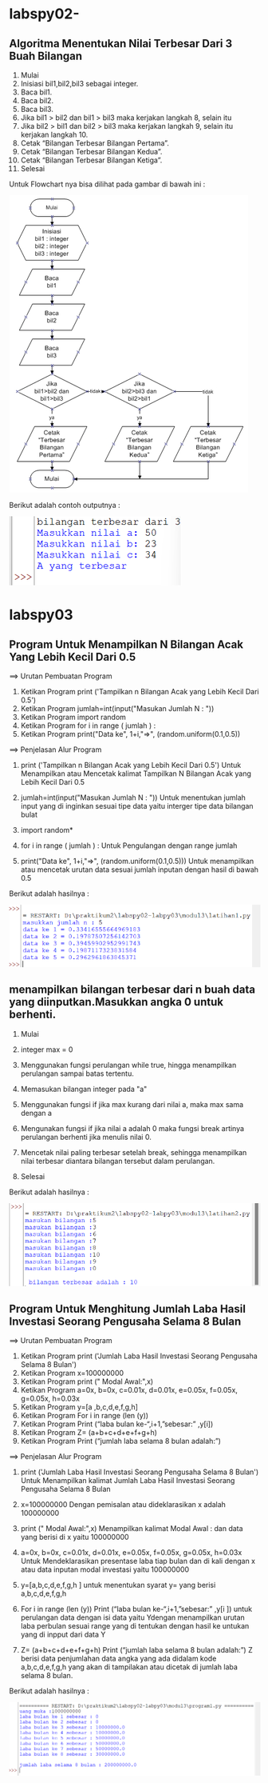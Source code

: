 # labspy02-
## Algoritma Menentukan Nilai Terbesar Dari 3 Buah Bilangan

1. Mulai
2. Inisiasi bil1,bil2,bil3 sebagai integer.
3. Baca bil1.
4. Baca bil2.
5. Baca bil3.
6. Jika bil1 > bil2 dan bil1 > bil3 maka kerjakan langkah 8, selain itu
7. Jika bil2 > bil1 dan bil2 > bil3 maka kerjakan langkah 9, selain itu kerjakan langkah 10.
8. Cetak “Bilangan Terbesar Bilangan Pertama”.
9. Cetak “Bilangan Terbesar Bilangan Kedua”.
10. Cetak “Bilangan Terbesar Bilangan Ketiga”.
11. Selesai

Untuk Flowchart nya bisa dilihat pada gambar di bawah ini :

![gamabar1](picture/pic1.jpg)


Berikut adalah contoh outputnya :

![gambar2](picture/pic2.png)

# labspy03
## Program Untuk Menampilkan N Bilangan Acak Yang Lebih Kecil Dari 0.5
==> Urutan Pembuatan Program

1. Ketikan Program print ('Tampilkan n Bilangan Acak yang Lebih Kecil Dari 0.5')
2. Ketikan Program jumlah=int(input("Masukan Jumlah N : "))
3. Ketikan Program import random
4. Ketikan Program for i in range ( jumlah ) :
5. Ketikan Program print("Data ke", 1+i,"=>", (random.uniform(0.1,0.5))

==> Penjelasan Alur Program

1. print ('Tampilkan n Bilangan Acak yang Lebih Kecil Dari 0.5') Untuk Menampilkan atau Mencetak kalimat Tampilkan N Bilangan Acak yang Lebih Kecil Dari 0.5

2. jumlah=int(input("Masukan Jumlah N : ")) Untuk menentukan jumlah input yang di inginkan sesuai tipe data yaitu interger tipe data bilangan bulat

3. import random*

4. for i in range ( jumlah ) : Untuk Pengulangan dengan range jumlah

5. print("Data ke", 1+i,"=>", (random.uniform(0.1,0.5))) Untuk menampilkan atau mencetak urutan data sesuai jumlah inputan dengan hasil di bawah 0.5

Berikut adalah hasilnya :

![gambar3](picture/pic3.png)

## menampilkan bilangan terbesar dari n buah data yang diinputkan.Masukkan angka 0 untuk berhenti.

1. Mulai

2. integer max = 0

3. Menggunakan fungsi perulangan while true, hingga menampilkan perulangan sampai batas tertentu.

4. Memasukan bilangan integer pada "a"

5. Menggunakan fungsi if jika max kurang dari nilai a, maka max sama dengan a

6. Mengunakan fungsi if jika nilai a adalah 0 maka fungsi break artinya perulangan berhenti jika menulis nilai 0.

7. Mencetak nilai paling terbesar setelah break, sehingga menampilkan nilai terbesar diantara bilangan tersebut dalam perulangan.

8. Selesai

Berikut adalah hasilnya :

![gambar4](picture/pic4.png)

## Program Untuk Menghitung Jumlah Laba Hasil Investasi Seorang Pengusaha Selama 8 Bulan

==> Urutan Pembuatan Program

1. Ketikan Program print ('Jumlah Laba Hasil Investasi Seorang Pengusaha Selama 8 Bulan')
2. Ketikan Program x=100000000
3. Ketikan Program print (" Modal Awal:",x)
4. Ketikan Program a=0x, b=0x, c=0.01x, d=0.01x, e=0.05x, f=0.05x, g=0.05x, h=0.03x
5. Ketikan Program y=[a ,b,c,d,e,f,g,h]
6. Ketikan Program For i in range (len (y))
7. Ketikan Program Print (“laba bulan ke-“,i+1,”sebesar:” ,y[i])
8. Ketikan Program Z= (a+b+c+d+e+f+g+h)
9. Ketikan Program Print (“jumlah laba selama 8 bulan adalah:”)

==> Penjelasan Alur Program

1. print ('Jumlah Laba Hasil Investasi Seorang Pengusaha Selama 8 Bulan') Untuk Menampilkan kalimat Jumlah Laba Hasil Investasi Seorang Pengusaha Selama 8 Bulan

2. x=100000000 Dengan pemisalan atau dideklarasikan x adalah 100000000

3. print (" Modal Awal:",x) Menampilkan kalimat Modal Awal : dan data yang berisi di x yaitu 100000000

4. a=0x, b=0x, c=0.01x, d=0.01x, e=0.05x, f=0.05x, g=0.05x, h=0.03x Untuk Mendeklarasikan presentase laba tiap bulan dan di kali dengan x atau data inputan modal investasi yaitu 100000000

5. y=[a,b,c,d,e,f,g,h ] untuk menentukan syarat y= yang berisi a,b,c,d,e,f,g,h

6. For i in range (len (y)) Print (“laba bulan ke-“,i+1,”sebesar:” ,y[i ]) untuk perulangan data dengan isi data yaitu Ydengan menampilkan urutan laba perbulan sesuai range yang di tentukan dengan hasil ke untukan yang di inpput dari data Y

7. Z= (a+b+c+d+e+f+g+h) Print (“jumlah laba selama 8 bulan adalah:”) Z berisi data penjumlahan data angka yang ada didalam kode a,b,c,d,e,f,g,h yang akan di tampilakan atau dicetak di jumlah laba selama 8 bulan.

Berikut adalah hasilnya :

![gambar5](picture/pic5.png)